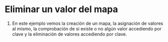 # Eliminar un valor del mapa

1. En este ejemplo vemos la creación de un mapa, la asignación de valores al mismo, la comprobación de si existe o no algún valor accediendo por clave y la eliminación de valores accediendo por clave.  
